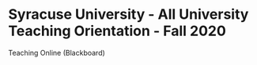 Syracuse University - All University Teaching Orientation - Fall 2020
====

Teaching Online (Blackboard)
